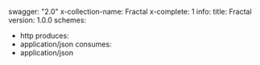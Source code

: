 swagger: "2.0"
x-collection-name: Fractal
x-complete: 1
info:
  title: Fractal
  version: 1.0.0
schemes:
- http
produces:
- application/json
consumes:
- application/json